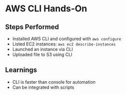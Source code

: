 # AWS CLI Hands-On  

## Steps Performed
- Installed AWS CLI and configured with `aws configure`  
- Listed EC2 instances: `aws ec2 describe-instances`  
- Launched an instance via CLI  
- Uploaded file to S3 using CLI  

## Learnings
- CLI is faster than console for automation  
- Can be integrated with scripts
